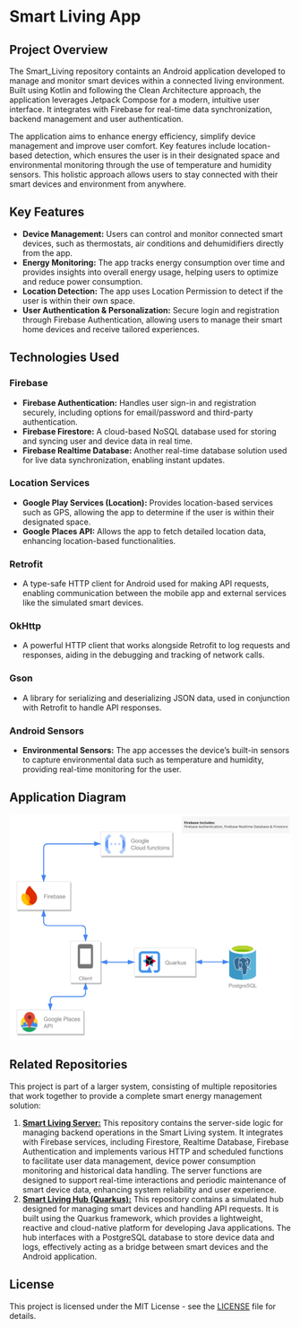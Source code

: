 # Smart Living App

## Project Overview

The Smart_Living repository containts an Android application developed to manage and monitor smart devices within a connected living environment. Built using Kotlin and following the Clean Architecture approach, the application leverages Jetpack Compose for a modern, intuitive user interface. It integrates with Firebase for real-time data synchronization, backend management and user authentication.

The application aims to enhance energy efficiency, simplify device management and improve user comfort. Key features include location-based detection, which ensures the user is in their designated space and environmental monitoring through the use of temperature and humidity sensors. This holistic approach allows users to stay connected with their smart devices and environment from anywhere.

## Key Features

- **Device Management:** Users can control and monitor connected smart devices, such as thermostats, air conditions and dehumidifiers directly from the app.
- **Energy Monitoring:** The app tracks energy consumption over time and provides insights into overall energy usage, helping users to optimize and reduce power consumption.
- **Location Detection:** The app uses Location Permission to detect if the user is within their own space.
- **User Authentication & Personalization:** Secure login and registration through Firebase Authentication, allowing users to manage their smart home devices and receive tailored experiences.

## Technologies Used

### Firebase

- **Firebase Authentication:** Handles user sign-in and registration securely, including options for email/password and third-party authentication.
- **Firebase Firestore:** A cloud-based NoSQL database used for storing and syncing user and device data in real time.
- **Firebase Realtime Database:** Another real-time database solution used for live data synchronization, enabling instant updates.

### Location Services

- **Google Play Services (Location):** Provides location-based services such as GPS, allowing the app to determine if the user is within their designated space.
- **Google Places API:** Allows the app to fetch detailed location data, enhancing location-based functionalities.

### Retrofit

- A type-safe HTTP client for Android used for making API requests, enabling communication between the mobile app and external services like the simulated smart devices.

### OkHttp

- A powerful HTTP client that works alongside Retrofit to log requests and responses, aiding in the debugging and tracking of network calls.

### Gson

- A library for serializing and deserializing JSON data, used in conjunction with Retrofit to handle API responses.

### Android Sensors

- **Environmental Sensors:** The app accesses the device’s built-in sensors to capture environmental data such as temperature and humidity, providing real-time monitoring for the user.

## Application Diagram

![Application Diagram](./images/program_diagram.png)

## Related Repositories

This project is part of a larger system, consisting of multiple repositories that work together to provide a complete smart energy management solution:

1. **[Smart Living Server:](https://github.com/ApostolisSiampanis/Smart_Living_Server)** This repository contains the server-side logic for managing backend operations in the Smart Living system. It integrates with Firebase services, including Firestore, Realtime Database, Firebase Authentication and implements various HTTP and scheduled functions to facilitate user data management, device power consumption monitoring and historical data handling. The server functions are designed to support real-time interactions and periodic maintenance of smart device data, enhancing system reliability and user experience.
2. **[Smart Living Hub (Quarkus):](https://github.com/ApostolisSiampanis/Smart_Living_Hub)** This repository contains a simulated hub designed for managing smart devices and handling API requests. It is built using the Quarkus framework, which provides a lightweight, reactive and cloud-native platform for developing Java applications. The hub interfaces with a PostgreSQL database to store device data and logs, effectively acting as a bridge between smart devices and the Android application.

## License

This project is licensed under the MIT License - see the [LICENSE](./LICENSE) file for details.
